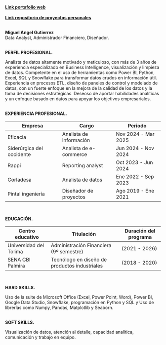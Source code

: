 **[Link portafolio web](https://miguelgutierrezdataproyects.github.io/Portafolio_web/)**
<br><br>
**[Link repositorio de proyectos personales](https://github.com/MiguelGutierrezDataProyects/Proyectos-personales)**
<br><br>

**Miguel Angel Gutierrez**<br>
Data Analyst, Administrador Financiero, Diseñador.
<br><br>

**PERFIL PROFESIONAL.**

Analista de datos altamente motivado y meticuloso, con más de 3 años de experiencia especializado en Business Intelligence, visualización y limpieza de datos. Competente en el uso de herramientas como Power BI, Python, Excel, SQL y Snowflake para transformar datos crudos en información útil. Experiencia en procesos ETL, diseño de paneles de control y modelado de datos, con un fuerte enfoque en la mejora de la calidad de los datos y la toma de decisiones estratégicas. Deseoso de aportar habilidades analíticas y un enfoque basado en datos para apoyar los objetivos empresariales.
<br><br>

**EXPERIENCIA PROFESIONAL.**

| Empresa | Cargo | Periodo |
| --- | --- | --- |
| Eficacia | Analista de información | Nov 2024 - Mar 2025 |
| Siderúrgica del occidente | Analista de e-commerce | Jun 2024 - Nov 2024 |
| Rappi | Reporting analyst | Oct 2023 - Jun 2024 |
| Corladesa | Analista de datos | Ene 2022 - Sep 2023 |
| Pintal ingeniería | Diseñador de proyectos | Ago 2019 - Ene 2021 |

<br>

**EDUCACIÓN.**
 
| Centro educativo | Titulación | Duración del programa |
| --- | --- | --- |
| Universidad del Tolima | Administración Financiera (9º semestre) | (2021 - 2026) |
| SENA CBI Palmira | Tecnólogo en diseño de productos industriales | (2018 - 2020) |

<br>

**HARD SKILLS.**

Uso de la suite de Microsoft Office (Excel, Power Point, Word), Power BI, Google Data Studio, Snowflake, programación en Python y SQL y Uso de librerías como Numpy, Pandas, Matplotlib y Seaborn.
<br><br>

**SOFT SKILLS.**

Visualización de datos, atención al detalle, capacidad analítica, comunicación y trabajo en equipo.


<!---
MigueloElCucho/MigueloElCucho is a ✨ special ✨ repository because its `README.md` (this file) appears on your GitHub profile.
You can click the Preview link to take a look at your changes.
--->
